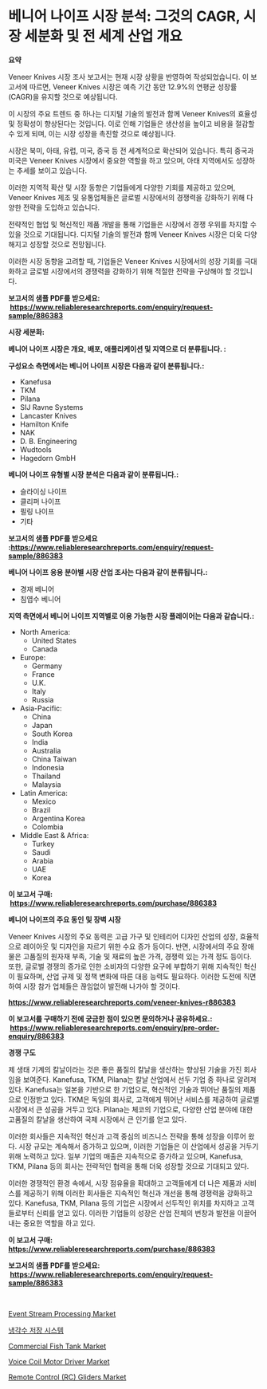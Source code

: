 <p><h1>베니어 나이프 시장 분석: 그것의 CAGR, 시장 세분화 및 전 세계 산업 개요</h1></p><p><strong>요약</strong></p>
<p><p>Veneer Knives 시장 조사 보고서는 현재 시장 상황을 반영하여 작성되었습니다. 이 보고서에 따르면, Veneer Knives 시장은 예측 기간 동안 12.9%의 연평균 성장률(CAGR)을 유지할 것으로 예상됩니다.</p><p>이 시장의 주요 트렌드 중 하나는 디지털 기술의 발전과 함께 Veneer Knives의 효율성 및 정확성이 향상된다는 것입니다. 이로 인해 기업들은 생산성을 높이고 비용을 절감할 수 있게 되며, 이는 시장 성장을 촉진할 것으로 예상됩니다.</p><p>시장은 북미, 아태, 유럽, 미국, 중국 등 전 세계적으로 확산되어 있습니다. 특히 중국과 미국은 Veneer Knives 시장에서 중요한 역할을 하고 있으며, 아태 지역에서도 성장하는 추세를 보이고 있습니다.</p><p>이러한 지역적 확산 및 시장 동향은 기업들에게 다양한 기회를 제공하고 있으며, Veneer Knives 제조 및 유통업체들은 글로벌 시장에서의 경쟁력을 강화하기 위해 다양한 전략을 도입하고 있습니다.</p><p>전략적인 협업 및 혁신적인 제품 개발을 통해 기업들은 시장에서 경쟁 우위를 차지할 수 있을 것으로 기대됩니다. 디지털 기술의 발전과 함께 Veneer Knives 시장은 더욱 다양해지고 성장할 것으로 전망됩니다.</p><p>이러한 시장 동향을 고려할 때, 기업들은 Veneer Knives 시장에서의 성장 기회를 극대화하고 글로벌 시장에서의 경쟁력을 강화하기 위해 적절한 전략을 구상해야 할 것입니다.</p></p>
<p><strong>보고서의 샘플 PDF를 받으세요: &nbsp;<a href="https://www.reliableresearchreports.com/enquiry/request-sample/886383">https://www.reliableresearchreports.com/enquiry/request-sample/886383</a></strong></p>
<p><strong>시장 세분화:</strong></p>
<p><strong> 베니어 나이프 시장은 개요, 배포, 애플리케이션 및 지역으로 더 분류됩니다. :</strong></p>
<p><strong>구성요소 측면에서는 베니어 나이프 시장은 다음과 같이 분류됩니다.:</strong></p>
<p><ul><li>Kanefusa</li><li>TKM</li><li>Pilana</li><li>SIJ Ravne Systems</li><li>Lancaster Knives</li><li>Hamilton Knife</li><li>NAK</li><li>D. B. Engineering</li><li>Wudtools</li><li>Hagedorn GmbH</li></ul></p>
<p><strong> 베니어 나이프 유형별 시장 분석은 다음과 같이 분류됩니다.:</strong></p>
<p><ul><li>슬라이싱 나이프</li><li>클리퍼 나이프</li><li>필링 나이프</li><li>기타</li></ul></p>
<p><strong>보고서의 샘플 PDF를 받으세요 :<a href="https://www.reliableresearchreports.com/enquiry/request-sample/886383">https://www.reliableresearchreports.com/enquiry/request-sample/886383</a></strong></p>
<p><strong> 베니어 나이프 응용 분야별 시장 산업 조사는 다음과 같이 분류됩니다.:</strong></p>
<p><ul><li>경재 베니어</li><li>침엽수 베니어</li></ul></p>
<p><strong>지역 측면에서 베니어 나이프 지역별로 이용 가능한 시장 플레이어는 다음과 같습니다.:</strong></p>
<p><ul>
    <li>
        North America:
        <ul>
            <li>United States</li>
            <li>Canada</li>
        </ul>
    </li>
    <li>
        Europe:
        <ul>
            <li>Germany</li>
            <li>France</li>
            <li>U.K.</li>
            <li>Italy</li>
            <li>Russia</li>
        </ul>
    </li>
    <li>
        Asia-Pacific:
        <ul>
            <li>China</li>
            <li>Japan</li>
            <li>South Korea</li>
            <li>India</li>
            <li>Australia</li>
            <li>China Taiwan</li>
            <li>Indonesia</li>
            <li>Thailand</li>
            <li>Malaysia</li>
        </ul>
    </li>
    <li>
        Latin America:
        <ul>
            <li>Mexico</li>
            <li>Brazil</li>
            <li>Argentina Korea</li>
            <li>Colombia</li>
        </ul>
    </li>
    <li>
        Middle East & Africa:
        <ul>
            <li>Turkey</li>
            <li>Saudi</li>
            <li>Arabia</li>
            <li>UAE</li>
            <li>Korea</li>
        </ul>
    </li>
    </ul></p>
<p><strong>이 보고서 구매: &nbsp;<a href="https://www.reliableresearchreports.com/purchase/886383">https://www.reliableresearchreports.com/purchase/886383</a></strong></p>
<p><strong>베니어 나이프의 주요 동인 및 장벽 시장</strong></p>
<p><p>Veneer Knives 시장의 주요 동력은 고급 가구 및 인테리어 디자인 산업의 성장, 효율적으로 레이아웃 및 디자인을 자르기 위한 수요 증가 등이다. 반면, 시장에서의 주요 장애물은 고품질의 원자재 부족, 기술 및 재료의 높은 가격, 경쟁력 있는 가격 정도 등이다. 또한, 글로벌 경쟁의 증가로 인한 소비자의 다양한 요구에 부합하기 위해 지속적인 혁신이 필요하며, 산업 규제 및 정책 변화에 따른 대응 능력도 필요하다. 이러한 도전에 직면하여 시장 참가 업체들은 끊임없이 발전해 나가야 할 것이다.</p></p>
<p><strong><a href="https://www.reliableresearchreports.com/veneer-knives-r886383">https://www.reliableresearchreports.com/veneer-knives-r886383</a></strong></p>
<p><strong>이 보고서를 구매하기 전에 궁금한 점이 있으면 문의하거나 공유하세요.: &nbsp;<a href="https://www.reliableresearchreports.com/enquiry/pre-order-enquiry/886383">https://www.reliableresearchreports.com/enquiry/pre-order-enquiry/886383</a></strong></p>
<p><strong>경쟁 구도</strong></p>
<p><p>제 생태 기계의 칼날이라는 것은 좋은 품질의 칼날을 생산하는 향상된 기술을 가진 회사임을 보여준다. Kanefusa, TKM, Pilana는 칼날 산업에서 선두 기업 중 하나로 알려져 있다. Kanefusa는 일본을 기반으로 한 기업으로, 혁신적인 기술과 뛰어난 품질의 제품으로 인정받고 있다. TKM은 독일의 회사로, 고객에게 뛰어난 서비스를 제공하여 글로벌 시장에서 큰 성공을 거두고 있다. Pilana는 체코의 기업으로, 다양한 산업 분야에 대한 고품질의 칼날을 생산하여 국제 시장에서 큰 인기를 얻고 있다.</p><p>이러한 회사들은 지속적인 혁신과 고객 중심의 비즈니스 전략을 통해 성장을 이루어 왔다. 시장 규모는 계속해서 증가하고 있으며, 이러한 기업들은 이 산업에서 성공을 거두기 위해 노력하고 있다. 일부 기업의 매출은 지속적으로 증가하고 있으며, Kanefusa, TKM, Pilana 등의 회사는 전략적인 협력을 통해 더욱 성장할 것으로 기대되고 있다.</p><p>이러한 경쟁적인 환경 속에서, 시장 점유율을 확대하고 고객들에게 더 나은 제품과 서비스를 제공하기 위해 이러한 회사들은 지속적인 혁신과 개선을 통해 경쟁력을 강화하고 있다. Kanefusa, TKM, Pilana 등의 기업은 시장에서 선두적인 위치를 차지하고 고객들로부터 신뢰를 얻고 있다. 이러한 기업들의 성장은 산업 전체의 번창과 발전을 이끌어내는 중요한 역할을 하고 있다.</p></p>
<p><strong>이 보고서 구매: &nbsp; <a href="https://www.reliableresearchreports.com/purchase/886383">https://www.reliableresearchreports.com/purchase/886383</a></strong></p>
<p><strong>보고서의 샘플 PDF를 받으세요: &nbsp;<a href="https://www.reliableresearchreports.com/enquiry/request-sample/886383">https://www.reliableresearchreports.com/enquiry/request-sample/886383</a></strong><strong></strong></p>
<p>&nbsp;</p>
<p><p><a href="https://github.com/julyju69/Market-Research-Report-List-3/blob/main/event-stream-processing-market.md">Event Stream Processing Market</a></p><p><a href="https://github.com/chupp85/Market-Research-Report-List-1/blob/main/118452960933.md">냉각수 저장 시스템</a></p><p><a href="https://issuu.com/reportprime-2/docs/commercial-fish-tank-market-size-2030.pptx">Commercial Fish Tank Market</a></p><p><a href="https://www.linkedin.com/pulse/analyzing-voice-coil-motor-driver-market-global-industry-perspective-3cthf?trackingId=FiEMTJi5S4gT9urAyn0bGg%3D%3D">Voice Coil Motor Driver Market</a></p><p><a href="https://www.linkedin.com/pulse/analyzing-remote-control-rc-gliders-market-global-industry-perspective-mbyof?trackingId=TFhyBGqxKXOCJGTO7jG1Rg%3D%3D">Remote Control (RC) Gliders Market</a></p></p>